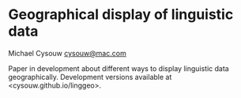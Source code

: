 # Geographical display of linguistic data

Michael Cysouw <cysouw@mac.com>

Paper in development about different ways to display linguistic data geographically. Development versions available at <cysouw.github.io/linggeo>.
